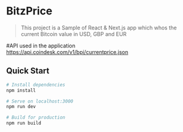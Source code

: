 # BitzPrice

> This project is a Sample of React & Next.js app which whos the current Bitcoin value in USD, GBP and EUR

#API used in the application 
https://api.coindesk.com/v1/bpi/currentprice.json

## Quick Start

``` bash
# Install dependencies
npm install

# Serve on localhost:3000
npm run dev

# Build for production
npm run build
```


